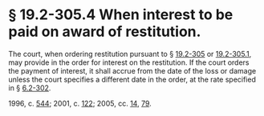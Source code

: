# § 19.2-305.4 When interest to be paid on award of restitution.

<p>The court, when ordering restitution pursuant to § <a href='http://law.lis.virginia.gov/vacode/19.2-305/'>19.2-305</a> or <a href='http://law.lis.virginia.gov/vacode/19.2-305.1/'>19.2-305.1</a>, may provide in the order for interest on the restitution. If the court orders the payment of interest, it shall accrue from the date of the loss or damage unless the court specifies a different date in the order, at the rate specified in § <a href='http://law.lis.virginia.gov/vacode/6.2-302/'>6.2-302</a>.</p><p>1996, c. <a href='http://lis.virginia.gov/cgi-bin/legp604.exe?961+ful+CHAP0544'>544</a>; 2001, c. <a href='http://lis.virginia.gov/cgi-bin/legp604.exe?011+ful+CHAP0122'>122</a>; 2005, cc. <a href='http://lis.virginia.gov/cgi-bin/legp604.exe?051+ful+CHAP0014'>14</a>, <a href='http://lis.virginia.gov/cgi-bin/legp604.exe?051+ful+CHAP0079'>79</a>.</p>